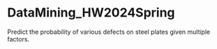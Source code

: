 # DataMining_HW2024Spring
Predict the probability of various defects on steel plates given multiple factors.
